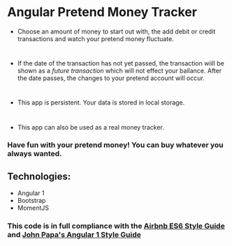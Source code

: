 # Angular Pretend Money Tracker
- Choose an amount of money to start out with, the add debit or credit transactions and watch your pretend money fluctuate.
#
- If the date of the transaction has not yet passed, the transaction wiill be shown as a *future transaction* which will not effect your ballance. After the date passes, the changes to your pretend account will occur.
#
- This app is persistent. Your data is stored in local storage.
#
- This app can also be used as a real money tracker.
### Have fun with your pretend money! You can buy whatever you always wanted.

## Technologies:
- Angular 1
- Bootstrap
- MomentJS

### This code is in full compliance with the [Airbnb ES6 Style Guide](https://github.com/airbnb/javascript) and [John Papa's Angular 1 Style Guide](https://github.com/johnpapa/angular-styleguide/tree/master/a1)

